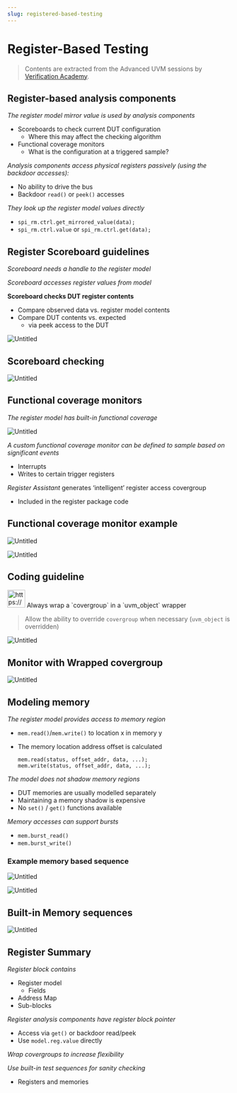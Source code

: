 ```yaml
---
slug: registered-based-testing
---
```


# Register-Based Testing

> Contents are extracted from the Advanced UVM sessions by [Verification Academy](https://verificationacademy.com/).

## Register-based analysis components

*The register model mirror value is used by analysis components*

- Scoreboards to check current DUT configuration
    - Where this may affect the checking algorithm
- Functional coverage monitors
    - What is the configuration at a triggered sample?

*Analysis components access physical registers passively (using the backdoor accesses):*

- No ability to drive the bus
- Backdoor `read()` or `peek()` accesses

*They look up the register model values directly*

- `spi_rm.ctrl.get_mirrored_value(data);`
- `spi_rm.ctrl.value` or `spi_rm.ctrl.get(data);`

## Register Scoreboard guidelines

*Scoreboard needs a handle to the register model*

*Scoreboard accesses register values from model*

**Scoreboard checks DUT register contents**

- Compare observed data vs. register model contents
- Compare DUT contents vs. expected
    - via peek access to the DUT

![Untitled](Register-Based%20Testing%206b6f30db4dc44a938eee977c6ce11452/Untitled.png)

## Scoreboard checking

![Untitled](Register-Based%20Testing%206b6f30db4dc44a938eee977c6ce11452/Untitled%201.png)

## Functional coverage monitors

*The register model has built-in functional coverage*

![Untitled](Register-Based%20Testing%206b6f30db4dc44a938eee977c6ce11452/Untitled%202.png)

*A custom functional coverage monitor can be defined to sample based on significant events*

- Interrupts
- Writes to certain trigger registers

*Register Assistant* generates ‘intelligent’ register access covergroup

- Included in the register package code

## Functional coverage monitor example

![Untitled](Register-Based%20Testing%206b6f30db4dc44a938eee977c6ce11452/Untitled%203.png)

![Untitled](Register-Based%20Testing%206b6f30db4dc44a938eee977c6ce11452/Untitled%204.png)

## Coding guideline

<aside>
<img src="https://www.notion.so/icons/info-alternate_green.svg" alt="https://www.notion.so/icons/info-alternate_green.svg" width="40px" /> Always wrap a `covergroup` in a `uvm_object` wrapper

</aside>

> Allow the ability to override `covergroup` when necessary (`uvm_object` is overridden)
> 

![Untitled](Register-Based%20Testing%206b6f30db4dc44a938eee977c6ce11452/Untitled%205.png)

## Monitor with Wrapped covergroup

![Untitled](Register-Based%20Testing%206b6f30db4dc44a938eee977c6ce11452/Untitled%206.png)

## Modeling memory

*The register model provides access to memory region*

- `mem.read()`/`mem.write()` to location x in memory y
- The memory location address offset is calculated
    
    ```system-verilog
    mem.read(status, offset_addr, data, ...);
    mem.write(status, offset_addr, data, ...);
    ```
    

*The model does not shadow memory regions*

- DUT memories are usually modelled separately
- Maintaining a memory shadow is expensive
- No `set()` / `get()` functions available

*Memory accesses can support bursts*

- `mem.burst_read()`
- `mem.burst_write()`

### Example memory based sequence

![Untitled](Register-Based%20Testing%206b6f30db4dc44a938eee977c6ce11452/Untitled%207.png)

![Untitled](Register-Based%20Testing%206b6f30db4dc44a938eee977c6ce11452/Untitled%208.png)

## Built-in Memory sequences

![Untitled](Register-Based%20Testing%206b6f30db4dc44a938eee977c6ce11452/Untitled%209.png)

## Register Summary

*Register block contains*

- Register model
    - Fields
- Address Map
- Sub-blocks

*Register analysis components have register block pointer*

- Access via `get()` or backdoor read/peek
- Use `model.reg.value` directly

*Wrap covergroups to increase flexibility*

*Use built-in test sequences for sanity checking*

- Registers and memories